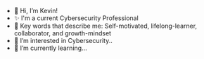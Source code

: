 - 👋 Hi, I’m Kevin!
- ✨ I'm a current Cybersecurity Professional
- 🌱 Key words that describe me: Self-motivated, lifelong-learner, collaborator, and growth-mindset
- 👀 I’m interested in Cybersecurity..
- 🔔 I’m currently learning...


<!---
earkevin11/earkevin11 is a ✨ special ✨ repository because its `README.md` (this file) appears on your GitHub profile.
You can click the Preview link to take a look at your changes.
--->
